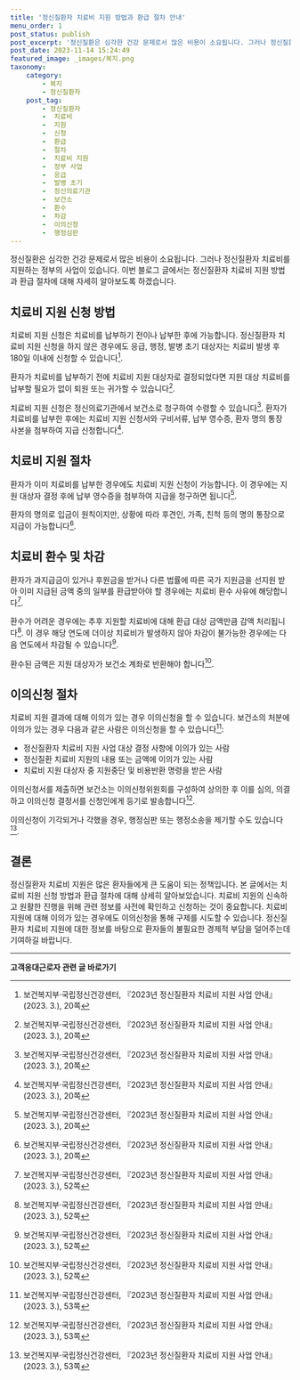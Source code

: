 ```yaml
---
title: '정신질환자 치료비 지원 방법과 환급 절차 안내'
menu_order: 1
post_status: publish
post_excerpt: '정신질환은 심각한 건강 문제로서 많은 비용이 소요됩니다. 그러나 정신질환자 치료비를 지원하는 정부의 사업이 있습니다. 이번 블로그 글에서는 정신질환자 치료비 지원 방법과 환급 절차에 대해 자세히 알아보도록 하겠습니다.'
post_date: 2023-11-14 15:24:49
featured_image: _images/복지.png
taxonomy:
    category:
        - 복지
        - 정신질환자
    post_tag:
        - 정신질환자
        -  치료비
        -  지원
        -  신청
        -  환급
        -  절차
        -  치료비 지원
        -  정부 사업
        -  응급
        -  발병 초기
        -  정신의료기관
        -  보건소
        -  환수
        -  차감
        -  이의신청
        -  행정심판
---
```



정신질환은 심각한 건강 문제로서 많은 비용이 소요됩니다. 그러나 정신질환자 치료비를 지원하는 정부의 사업이 있습니다. 이번 블로그 글에서는 정신질환자 치료비 지원 방법과 환급 절차에 대해 자세히 알아보도록 하겠습니다.

## 치료비 지원 신청 방법

치료비 지원 신청은 치료비를 납부하기 전이나 납부한 후에 가능합니다. 정신질환자 치료비 지원 신청을 하지 않은 경우에도 응급, 행정, 발병 초기 대상자는 치료비 발생 후 180일 이내에 신청할 수 있습니다[^1]. 

환자가 치료비를 납부하기 전에 치료비 지원 대상자로 결정되었다면 지원 대상 치료비를 납부할 필요가 없이 퇴원 또는 귀가할 수 있습니다[^1]. 

치료비 지원 신청은 정신의료기관에서 보건소로 청구하여 수령할 수 있습니다[^1]. 환자가 치료비를 납부한 후에는 치료비 지원 신청서와 구비서류, 납부 영수증, 환자 명의 통장 사본을 첨부하여 지급 신청합니다[^1]. 

## 치료비 지원 절차

환자가 이미 치료비를 납부한 경우에도 치료비 지원 신청이 가능합니다. 이 경우에는 지원 대상자 결정 후에 납부 영수증을 첨부하여 지급을 청구하면 됩니다[^2]. 

환자의 명의로 입금이 원칙이지만, 상황에 따라 후견인, 가족, 친척 등의 명의 통장으로 지급이 가능합니다[^2]. 

## 치료비 환수 및 차감

환자가 과지급금이 있거나 후원금을 받거나 다른 법률에 따른 국가 지원금을 선지원 받아 이미 지급된 금액 중의 일부를 환급받아야 할 경우에는 치료비 환수 사유에 해당합니다[^3]. 

환수가 어려운 경우에는 추후 지원할 치료비에 대해 환급 대상 금액만큼 감액 처리됩니다[^3]. 이 경우 해당 연도에 더이상 치료비가 발생하지 않아 차감이 불가능한 경우에는 다음 연도에서 차감될 수 있습니다[^3]. 

환수된 금액은 지원 대상자가 보건소 계좌로 반환해야 합니다[^3].

## 이의신청 절차

치료비 지원 결과에 대해 이의가 있는 경우 이의신청을 할 수 있습니다. 보건소의 처분에 이의가 있는 경우 다음과 같은 사람은 이의신청을 할 수 있습니다[^4]:

- 정신질환자 치료비 지원 사업 대상 결정 사항에 이의가 있는 사람
- 정신질환 치료비 지원의 내용 또는 금액에 이의가 있는 사람
- 치료비 지원 대상자 중 지원중단 및 비용반환 명령을 받은 사람

이의신청서를 제출하면 보건소는 이의신청위원회를 구성하여 상의한 후 이를 심의, 의결하고 이의신청 결정서를 신청인에게 등기로 발송합니다[^4].

이의신청이 기각되거나 각했을 경우, 행정심판 또는 행정소송을 제기할 수도 있습니다[^5].

## 결론

정신질환자 치료비 지원은 많은 환자들에게 큰 도움이 되는 정책입니다. 본 글에서는 치료비 지원 신청 방법과 환급 절차에 대해 상세히 알아보았습니다. 치료비 지원의 신속하고 원활한 진행을 위해 관련 정보를 사전에 확인하고 신청하는 것이 중요합니다. 치료비 지원에 대해 이의가 있는 경우에도 이의신청을 통해 구제를 시도할 수 있습니다. 정신질환자 치료비 지원에 대한 정보를 바탕으로 환자들의 불필요한 경제적 부담을 덜어주는데 기여하길 바랍니다.

[^1]: 보건복지부·국립정신건강센터, 『2023년 정신질환자 치료비 지원 사업 안내』(2023. 3.), 20쪽
[^2]: 보건복지부·국립정신건강센터, 『2023년 정신질환자 치료비 지원 사업 안내』(2023. 3.), 20쪽
[^3]: 보건복지부·국립정신건강센터, 『2023년 정신질환자 치료비 지원 사업 안내』(2023. 3.), 52쪽
[^4]: 보건복지부·국립정신건강센터, 『2023년 정신질환자 치료비 지원 사업 안내』(2023. 3.), 53쪽
[^5]: 보건복지부·국립정신건강센터, 『2023년 정신질환자 치료비 지원 사업 안내』(2023. 3.), 53쪽
<!-- wp:separator -->
<hr class="wp-block-separator has-alpha-channel-opacity"/>
<!-- /wp:separator -->

<!-- wp:group {"backgroundColor":"base","layout":{"type":"constrained"}} -->
<div class="wp-block-group has-base-background-color has-background"><!-- wp:paragraph {"align":"center","fontSize":"medium"} -->
<p class="has-text-align-center has-large-font-size"><strong>고객응대근로자 관련 글 바로가기</strong></p>
<!-- /wp:paragraph -->


<!-- wp:latest-posts
{"categories":[{"id":9570,"count":19,"description":"","link":"https://uknowlaw.com/category/%ea%b3%a0%ea%b0%9d%ec%9d%91%eb%8c%80%ea%b7%bc%eb%a1%9c%ec%9e%90/","name":"고객응대근로자","slug":"고객응대근로자","taxonomy":"category","parent":0,"meta":[],"_links":{"self":[{"href":"https://uknowlaw.com/wp-json/wp/v2/categories/9570"}],"collection":[{"href":"https://uknowlaw.com/wp-json/wp/v2/categories"}],"about":[{"href":"https://uknowlaw.com/wp-json/wp/v2/taxonomies/category"}],"wp:post_type":[{"href":"https://uknowlaw.com/wp-json/wp/v2/posts?categories=9570"}],"curies":[{"name":"wp","href":"https://api.w.org/{rel}","templated":true}]}}],"postsToShow":100,"excerptLength":28,"postLayout":"grid","columns":2,"featuredImageAlign":"left","featuredImageSizeSlug":"large","fontSize":"small"} /--></div>
<!-- /wp:group -->